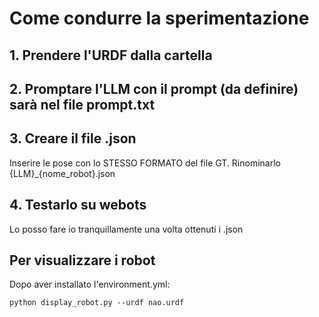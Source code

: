 # Come condurre la sperimentazione

## 1. Prendere l'URDF dalla cartella
## 2. Promptare l'LLM con il prompt (da definire) sarà nel file prompt.txt
## 3. Creare il file .json
Inserire le pose con lo STESSO FORMATO del file GT. Rinominarlo {LLM}_{nome_robot}.json
## 4. Testarlo su webots
Lo posso fare io tranquillamente una volta ottenuti i .json


## Per visualizzare i robot

Dopo aver installato l'environment.yml:

```
python display_robot.py --urdf nao.urdf
```